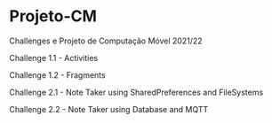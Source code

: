 # Projeto-CM
Challenges e Projeto de Computação Móvel 2021/22

Challenge 1.1 - Activities

Challenge 1.2 - Fragments

Challenge 2.1 - Note Taker using SharedPreferences and FileSystems

Challenge 2.2 - Note Taker using Database and MQTT
